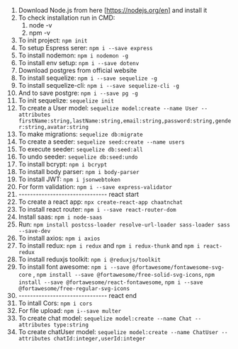 1. Download Node.js from here [https://nodejs.org/en] and install it
2. To check installation run in CMD:
   1. node -v
   2. npm -v
3. To init project: `npm init`
4. To setup Espress serer: `npm i --save express`
5. To install nodemon: `npm i nodemon -g`
6. To install env setup: `npm i --save dotenv`
7. Download postgres from official website
8. To install sequelize: `npm i --save sequelize -g`
9. To install sequelize-cli: `npm i --save sequelize-cli -g`
10. And to save postgre: `npm i --save pg -g`
11. To init sequelize: `sequelize init`
12. To create a User model: `sequelize model:create --name User --attributes firstName:string,lastName:string,email:string,password:string,gender:string,avatar:string`
13. To make migrations: `sequelize db:migrate`
14. To create a seeder: `sequelize seed:create --name users`
15. To execute seeder: `sequelize db:seed:all`
16. To undo seeder: `sequelize db:seed:undo`
17. To install bcrypt: `npm i bcrypt`
18. To install body parser: `npm i body-parser`
19. To install JWT: `npm i jsonwebtoken`
20. For form validation: `npm i --save express-validator`
21. ------------------------------- react start
22. To create a react app: `npx create-react-app chaatnchat`
23. To install react router: `npm i --save react-router-dom`
24. Install saas: `npm i node-saas`
25. Run: `npm install postcss-loader resolve-url-loader sass-loader sass --save-dev`
26. To install axios: `npm i axios`
27. To install redux: `npm i redux` and `npm i redux-thunk` and `npm i react-redux`
28. To install reduxjs toolkit: `npm i @reduxjs/toolkit`
29. To install font awesome: `npm i --save @fortawesome/fontawesome-svg-core` , `npm install --save @fortawesome/free-solid-svg-icons`, 
`npm install --save @fortawesome/react-fontawesome`, `npm i --save @fortawesome/free-regular-svg-icons`
30. ------------------------------- react end
31. To intall Cors: `npm i cors`
32. For file upload: `npm i--save multer`
33. To create chat model: `sequelize model:create --name Chat --attributes type:string`
34. To create chatUser model: `sequelize model:create --name ChatUser --attributes chatId:integer,userId:integer`